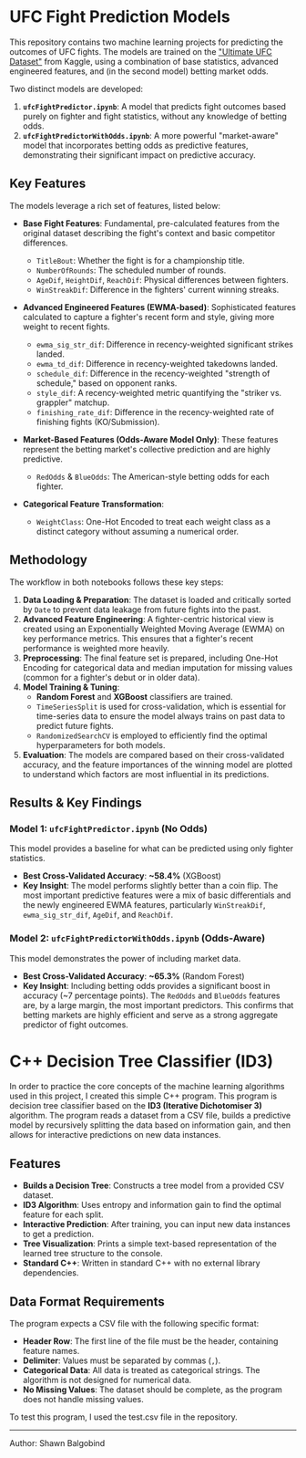 # UFC Fight Prediction Models

This repository contains two machine learning projects for predicting the outcomes of UFC fights. The models are trained on the ["Ultimate UFC Dataset"](https://www.kaggle.com/datasets/mdabbert/ultimate-ufc-dataset/data) from Kaggle, using a combination of base statistics, advanced engineered features, and (in the second model) betting market odds.

Two distinct models are developed:
1.  **`ufcFightPredictor.ipynb`**: A model that predicts fight outcomes based purely on fighter and fight statistics, without any knowledge of betting odds.
2.  **`ufcFightPredictorWithOdds.ipynb`**: A more powerful "market-aware" model that incorporates betting odds as predictive features, demonstrating their significant impact on predictive accuracy.

## Key Features

The models leverage a rich set of features, listed below:

-   **Base Fight Features**: Fundamental, pre-calculated features from the original dataset describing the fight's context and basic competitor differences.
    -   `TitleBout`: Whether the fight is for a championship title.
    -   `NumberOfRounds`: The scheduled number of rounds.
    -   `AgeDif`, `HeightDif`, `ReachDif`: Physical differences between fighters.
    -   `WinStreakDif`: Difference in the fighters' current winning streaks.

-   **Advanced Engineered Features (EWMA-based)**: Sophisticated features calculated to capture a fighter's recent form and style, giving more weight to recent fights.
    -   `ewma_sig_str_dif`: Difference in recency-weighted significant strikes landed.
    -   `ewma_td_dif`: Difference in recency-weighted takedowns landed.
    -   `schedule_dif`: Difference in the recency-weighted "strength of schedule," based on opponent ranks.
    -   `style_dif`: A recency-weighted metric quantifying the "striker vs. grappler" matchup.
    -   `finishing_rate_dif`: Difference in the recency-weighted rate of finishing fights (KO/Submission).

-   **Market-Based Features (Odds-Aware Model Only)**: These features represent the betting market's collective prediction and are highly predictive.
    -   `RedOdds` & `BlueOdds`: The American-style betting odds for each fighter.

-   **Categorical Feature Transformation**:
    -   `WeightClass`: One-Hot Encoded to treat each weight class as a distinct category without assuming a numerical order.

## Methodology

The workflow in both notebooks follows these key steps:

1.  **Data Loading & Preparation**: The dataset is loaded and critically sorted by `Date` to prevent data leakage from future fights into the past.
2.  **Advanced Feature Engineering**: A fighter-centric historical view is created using an Exponentially Weighted Moving Average (EWMA) on key performance metrics. This ensures that a fighter's recent performance is weighted more heavily.
3.  **Preprocessing**: The final feature set is prepared, including One-Hot Encoding for categorical data and median imputation for missing values (common for a fighter's debut or in older data).
4.  **Model Training & Tuning**:
    -   **Random Forest** and **XGBoost** classifiers are trained.
    -   `TimeSeriesSplit` is used for cross-validation, which is essential for time-series data to ensure the model always trains on past data to predict future fights.
    -   `RandomizedSearchCV` is employed to efficiently find the optimal hyperparameters for both models.
5.  **Evaluation**: The models are compared based on their cross-validated accuracy, and the feature importances of the winning model are plotted to understand which factors are most influential in its predictions.

## Results & Key Findings

### Model 1: `ufcFightPredictor.ipynb` (No Odds)

This model provides a baseline for what can be predicted using only fighter statistics.

-   **Best Cross-Validated Accuracy**: **~58.4%** (XGBoost)
-   **Key Insight**: The model performs slightly better than a coin flip. The most important predictive features were a mix of basic differentials and the newly engineered EWMA features, particularly `WinStreakDif`, `ewma_sig_str_dif`, `AgeDif`, and `ReachDif`.

### Model 2: `ufcFightPredictorWithOdds.ipynb` (Odds-Aware)

This model demonstrates the power of including market data.

-   **Best Cross-Validated Accuracy**: **~65.3%** (Random Forest)
-   **Key Insight**: Including betting odds provides a significant boost in accuracy (~7 percentage points). The `RedOdds` and `BlueOdds` features are, by a large margin, the most important predictors. This confirms that betting markets are highly efficient and serve as a strong aggregate predictor of fight outcomes.

# C++ Decision Tree Classifier (ID3)

In order to practice the core concepts of the machine learning algorithms used in this project, I created this simple C++ program. This program is decision tree classifier based on the **ID3 (Iterative Dichotomiser 3)** algorithm. The program reads a dataset from a CSV file, builds a predictive model by recursively splitting the data based on information gain, and then allows for interactive predictions on new data instances.

## Features

-   **Builds a Decision Tree**: Constructs a tree model from a provided CSV dataset.
-   **ID3 Algorithm**: Uses entropy and information gain to find the optimal feature for each split.
-   **Interactive Prediction**: After training, you can input new data instances to get a prediction.
-   **Tree Visualization**: Prints a simple text-based representation of the learned tree structure to the console.
-   **Standard C++**: Written in standard C++ with no external library dependencies.

## Data Format Requirements

The program expects a CSV file with the following specific format:

-   **Header Row**: The first line of the file must be the header, containing feature names.
-   **Delimiter**: Values must be separated by commas (`,`).
-   **Categorical Data**: All data is treated as categorical strings. The algorithm is not designed for numerical data.
-   **No Missing Values**: The dataset should be complete, as the program does not handle missing values.

To test this program, I used the test.csv file in the repository.

---
Author: Shawn Balgobind

